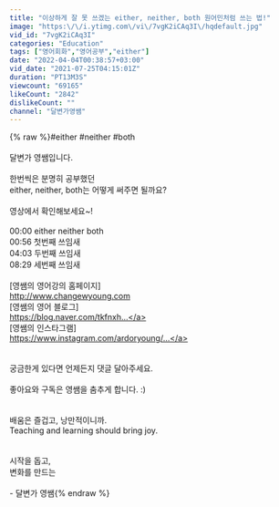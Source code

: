 ```yaml
---
title: "이상하게 잘 못 쓰겠는 either, neither, both 원어민처럼 쓰는 법!"
image: "https:\/\/i.ytimg.com\/vi\/7vgK2iCAq3I\/hqdefault.jpg"
vid_id: "7vgK2iCAq3I"
categories: "Education"
tags: ["영어회화","영어공부","either"]
date: "2022-04-04T00:38:57+03:00"
vid_date: "2021-07-25T04:15:01Z"
duration: "PT13M3S"
viewcount: "69165"
likeCount: "2842"
dislikeCount: ""
channel: "달변가영쌤"
---
```

{% raw %}#either #neither #both<br /><br />달변가 영쌤입니다. <br /><br />한번씩은 분명히 공부했던<br />either, neither, both는 어떻게 써주면 될까요?<br /><br />영상에서 확인해보세요~! <br /><br />00:00 either neither both <br />00:56 첫번째 쓰임새 <br />04:03 두번째 쓰임새<br />08:29 세번째 쓰임새 <br /><br />[영쌤의 영어강의 홈페이지]<br /><a rel="nofollow" target="blank" href="http://www.changewyoung.com​​​​​​​​​​​​">http://www.changewyoung.com​​​​​​​​​​​​</a><br />[영쌤의 영어 블로그]<br /><a rel="nofollow" target="blank" href="https://blog.naver.com/tkfnxh​​​​​​​​...">https://blog.naver.com/tkfnxh​​​​​​​​...</a><br />[영쌤의 인스타그램]<br /><a rel="nofollow" target="blank" href="https://www.instagram.com/ardoryoung/...">https://www.instagram.com/ardoryoung/...</a><br /><br /><br />궁금한게 있다면 언제든지 댓글 달아주세요. <br /><br />좋아요와 구독은 영쌤을 춤추게 합니다. :)<br /><br /><br />배움은 즐겁고, 낭만적이니까.<br />Teaching and learning should bring joy. <br /><br /><br />시작을 돕고,<br />변화를 만드는 <br /><br />- 달변가 영쌤{% endraw %}
